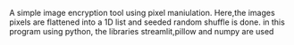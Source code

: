 A simple image encryption tool using pixel maniulation. Here,the images pixels are flattened into a 1D list and seeded random shuffle is done.
in this program using python, the libraries streamlit,pillow and numpy are used
